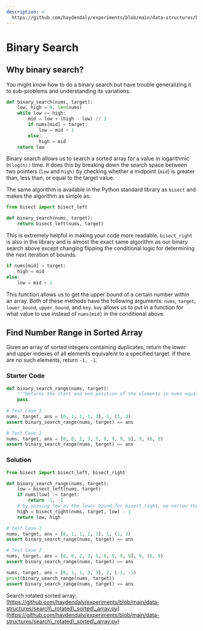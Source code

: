 ```yaml
---
description: >-
  https://github.com/haydendaly/experiments/blob/main/data-structures/binary_search.py
---
```


# Binary Search

## Why binary search?

You might know how to do a binary search but have trouble generalizing it to sub-problems and understanding its variations.&#x20;

```python
def binary_search(nums, target):
    low, high = 0, len(nums)
    while low <= high:
        mid = low + (high - low) // 2
        if nums[mid] < target:
            low = mid + 1
        else:
            high = mid
    return low
```

Binary search allows us to search a sorted array for a value in logarithmic `O(log(n))` time. It does this by breaking down the search space between two pointers (`low` and `high)` by checking whether a midpoint (`mid`) is greater than, less than, or equal to the target value.

The same algorithm is available in the Python standard library as `bisect` and makes the algorithm as simple as:

```python
from bisect import bisect_left

def binary_search(nums, target):
    return bisect_left(nums, target)
```

This is extremely helpful in making your code more readable. `bisect_right` is also in the library and is almost the exact same algorithm as our binary search above except changing flipping the conditional logic for determining the next iteration of bounds.

```python
if nums[mid] > target:
    high = mid
else:
    low = mid + 1    
```

This function allows us to get the upper bound of a certain number within an array. Both of these methods have the following arguments: `nums`, `target`, `lower_bound`, `upper_bound`, and `key`. `key` allows us to put in a function for what value to use instead of `nums[mid]` in the conditional above.

## Find Number Range in Sorted Array

Given an array of sorted integers containing duplicates, return the lower and upper indexes of all elements equivalent to a specified target. If there are no such elements, return `-1, -1`.

### Starter Code

```python
def binary_search_range(nums, target):
    """Returns the start and end position of the elements in nums equal to target"""
    pass
    
# Test Case 1
nums, target, ans = [0, 1, 1, 1, 3], 1, (1, 3)
assert binary_search_range(nums, target) == ans

# Test Case 2
nums, target, ans = [0, 0, 2, 3, 5, 8, 9, 9, 9], 9, (6, 8)
assert binary_search_range(nums, target) == ans
```

### Solution

```python
from bisect import bisect_left, bisect_right

def binary_search_range(nums, target):
    low = bisect_left(nums, target)
    if nums[low] != target:
        return -1, -1
    # by passing low as the lower bound for bisect_right, we narrow the search space for the upper bound
    high = bisect_right(nums, target, low) - 1
    return low, high

# Test Case 1
nums, target, ans = [0, 1, 1, 1, 3], 1, (1, 3)
assert binary_search_range(nums, target) == ans

# Test Case 2
nums, target, ans = [0, 0, 2, 3, 5, 8, 9, 9, 9], 9, (6, 8)
assert binary_search_range(nums, target) == ans

nums, target, ans = [0, 1, 1, 3, 3], 2, (-1, -1)
print(binary_search_range(nums, target))
assert binary_search_range(nums, target) == ans
```

Search rotated sorted array: [https://github.com/haydendaly/experiments/blob/main/data-structures/search\_rotated\_sorted\_array.py](https://github.com/haydendaly/experiments/blob/main/data-structures/search\_rotated\_sorted\_array.py)

